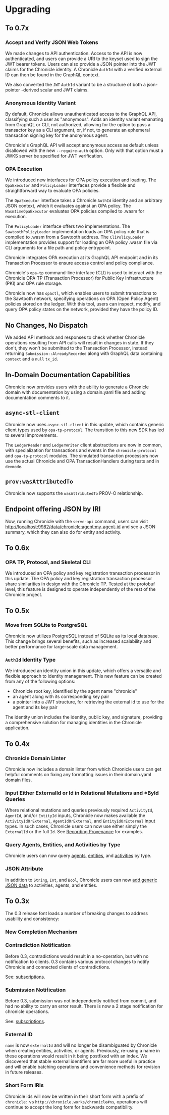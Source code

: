 # Upgrading

## To 0.7x

### Accept and Verify JSON Web Tokens

We made changes to API authentication. Access to the API is now authenticated, and
users can provide a URI to the keyset used to sign the JWT bearer tokens. Users can
also provide a JSON pointer into the JWT claims for the Chronicle identity. A Chronicle
`AuthId` with a verified external ID can then be found in the GraphQL context.

We also converted the `JWT` `AuthId` variant to be a structure of both a json-pointer
-derived scalar and JWT claims.

### Anonymous Identity Variant

By default, Chronicle allows unauthenticated access to the GraphQL API, classifying
such a user as "anonymous". Adds an identity variant emanating from GraphQL or CLI,
not authorized, allowing for the option to pass a transactor key as a CLI argument,
or, if not, to generate an ephemeral transaction signing key for the anonymous agent.

Chronicle's GraphQL API will accept anonymous access as default unless disallowed
with the new `--require-auth` option. Only with that option must a JWKS server be
specified for JWT verification.

### OPA Execution

We introduced new interfaces for OPA policy execution and loading. The `OpaExecutor`
and `PolicyLoader` interfaces provide a flexible and straightforward way to evaluate
OPA policies.

The `OpaExecutor` interface takes a Chronicle `AuthId` identity and an arbitrary
JSON context, which it evaluates against an OPA policy. The `WasmtimeOpaExecutor`
evaluates OPA policies compiled to .wasm for execution.

The `PolicyLoader` interface offers two implementations. The `SawtoothPolicyLoader`
implementation loads an OPA policy rule that is compiled to .wasm from a Sawtooth
address. The `CliPolicyLoader` implementation provides support for loading an OPA
policy .wasm file via CLI arguments for a file path and policy entrypoint.

Chronicle integrates OPA execution at its GraphQL API endpoint and in its Transaction
Processor to ensure access control and policy compliance.

Chronicle's `opa-tp` command-line interface (CLI) is used to interact with the Chronicle
OPA-TP (Transaction Processor) for Public Key Infrastructure (PKI) and OPA rule storage.

Chronicle now has `opactl`, which enables users to submit transactions to the Sawtooth
network, specifying operations on OPA (Open Policy Agent) policies stored on the
ledger. With this tool, users can inspect, modify, and query OPA policy states on
the network, provided they have the policy ID.

## No Changes, No Dispatch

We added API methods and responses to check whether Chronicle operations resulting
from API calls will result in changes in state. If they don't, they won't be submitted
to the Transaction Processor, instead returning `Submission::AlreadyRecorded` along
with GraphQL data containing `context` and a `null` `tx_id`.

## In-Domain Documentation Capabilities

Chronicle now provides users with the ability to generate a Chronicle domain with
documentation by using a domain.yaml file and adding documentation comments to it.

## `async-stl-client`

Chronicle now uses `async-stl-client` in this update, which contains generic client
types used by `opa-tp-protocol`. The transition to this new SDK has led to several
improvements.

The `LedgerReader` and `LedgerWriter` client abstractions are now in common, with
specialization for transactions and events in the `chronicle-protocol` and `opa-tp-protocol`
modules. The simulated transaction processors now use the actual Chronicle and OPA
TransactionHandlers during tests and in `devmode`.

## `prov:wasAttributedTo`

Chronicle now supports the `wasAttributedTo` PROV-O relationship.

## Endpoint offering JSON by IRI

Now, running Chronicle with the `serve-api` command, users can visit
<http://localhost:9982/data/chronicle:agent:my-agent-id> and see a JSON summary,
which they can also do for entity and activity.

## To 0.6x

### OPA TP, Protocol, and Skeletal CLI

We introduced an OPA policy and key registration transaction processor in this update.
The OPA policy and key registration transaction processor share similarities in design
with the Chronicle TP. Tested at the protobuf level, this feature is designed to
operate independently of the rest of the Chronicle project.

## To 0.5x

### Move from SQLite to PostgreSQL

Chronicle now utilizes PostgreSQL instead of SQLite as its local database.
This change brings several benefits, such as increased scalability and better
performance for large-scale data management.

### `AuthId` Identity Type

We introduced an identity union in this update, which offers a versatile and flexible
approach to identity management. This new feature can be created from any of the
following options:

- Chronicle root key, identified by the agent name "chronicle"
- an agent along with its corresponding key pair
- a pointer into a JWT structure, for retrieving the external id to use for the agent
  and its key pair

The identity union includes the identity, public key, and signature, providing a
comprehensive solution for managing identities in the Chronicle application.

## To 0.4x

### Chronicle Domain Linter

Chronicle now includes a domain linter from which Chronicle users can get helpful
comments on fixing any formatting issues in their domain.yaml domain files.

### Input Either ExternalId or Id in Relational Mutations and *ById Queries

Where relational mutations and queries previously required `ActivityId`, `AgentId`,
and/or `EntityId` inputs, Chronicle now makes available the `ActivityIdOrExternal`,
`AgentIdOrExternal`, and `EntityIdOrExternal` input types. In such cases, Chronicle
users can now use either simply the `ExternalId` or the full `Id`.
See [Recording Provenance](./recording_provenance.md) for examples.

### Query Agents, Entities, and Activities by Type

Chronicle users can now query [agents](./querying_provenance.md#agentsbytype),
[entities](./querying_provenance.md#entitiesbytype), and
[activities](./querying_provenance.md#activitiesbytype) by type.

### JSON Attribute

In addition to `String`, `Int`, and `Bool`, Chronicle users can now
[add generic JSON data](./domain_modeling.md#inputting-a-json-attribute)
to activities, agents, and entities.

## To 0.3x

The 0.3 release font loads a number of breaking changes to address usability and
consistency:

### New Completion Mechanism

### Contradiction Notification

Before 0.3, contradictions would result in a no-operation, but with no
notification to clients. 0.3 contains various protocol changes to notify
Chronicle and connected clients of contradictions.

See: [subscriptions](./recording_provenance.md#commit-notification-subscriptions).

### Submission Notification

Before 0.3, submission was not independently notified from commit, and had no
ability to carry an error result. There is now
a 2 stage notification for chronicle operations.

See: [subscriptions](./recording_provenance.md#commit-notification-subscriptions).

### External ID

`name` is now `externalId` and will no longer be disambiguated by Chronicle when
creating entities, activities, or agents. Previously, re-using a name in these operations
would result in it being postfixed with an index. We discovered that stable
external identifiers are far more useful in practice and will enable batching
operations and convenience methods for revision in future releases.

### Short Form IRIs

Chronicle ids will now be written in their short form with a prefix of
`chronicle:` vs `http://chronicle.works/chronicle#ns`, operations will continue
to accept the long form for backwards compatibility.
